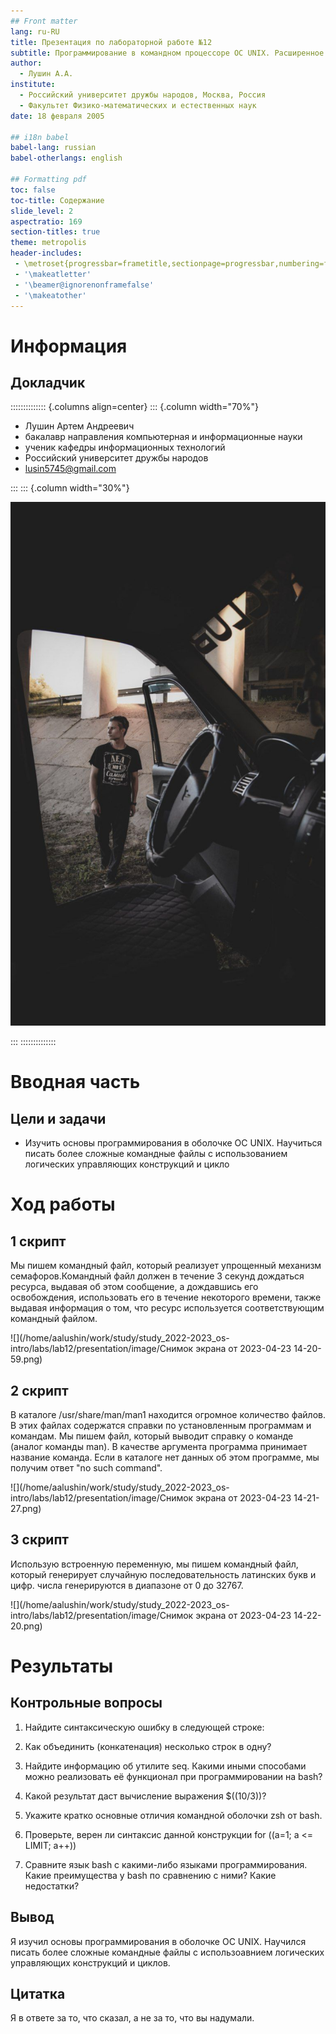 ```yaml
---
## Front matter
lang: ru-RU
title: Презентация по лабораторной работе №12
subtitle: Программирование в командном процессоре ОС UNIX. Расширенное программирование
author:
  - Лушин А.А.
institute:
  - Российский университет дружбы народов, Москва, Россия
  - Факультет Физико-математических и естественных наук
date: 18 февраля 2005

## i18n babel
babel-lang: russian
babel-otherlangs: english

## Formatting pdf
toc: false
toc-title: Содержание
slide_level: 2
aspectratio: 169
section-titles: true
theme: metropolis
header-includes:
 - \metroset{progressbar=frametitle,sectionpage=progressbar,numbering=fraction}
 - '\makeatletter'
 - '\beamer@ignorenonframefalse'
 - '\makeatother'
---
```


# Информация

## Докладчик

:::::::::::::: {.columns align=center}
::: {.column width="70%"}

  * Лушин Артем Андреевич
  * бакалавр направления компьютерная и информационные науки
  * ученик кафедры информационных технологий
  * Российский университет дружбы народов
  * [lusin5745@gmail.com](lusin5745@gmail.com)


:::
::: {.column width="30%"}

![](./image/mee.jpg)

:::
::::::::::::::

# Вводная часть


## Цели и задачи

- Изучить основы программирования в оболочке ОС UNIX. Научиться писать более сложные командные файлы с использованием логических управляющих конструкций и цикло

# Ход работы

## 1 скрипт

Мы пишем командный файл, который реализует упрощенный механизм семафоров.Командный файл должен в течение 3 секунд дождаться ресурса, выдавая об этом сообщение, а дождавшись его освобождения, использовать его в течение некоторого времени, также выдавая информация о том, что ресурс используется соответствующим командный файлом.

![](/home/aalushin/work/study/study_2022-2023_os-intro/labs/lab12/presentation/image/Снимок экрана от 2023-04-23 14-20-59.png)

## 2 скрипт

В каталоге /usr/share/man/man1 находится огромное количество файлов. В этих файлах содержатся справки по установленным программам и командам. Мы пишем файл, который выводит справку о команде (аналог команды man). В качестве аргумента программа принимает название команда. Если в каталоге нет данных об этом программе, мы получим ответ "no such command".

![](/home/aalushin/work/study/study_2022-2023_os-intro/labs/lab12/presentation/image/Снимок экрана от 2023-04-23 14-21-27.png)

## 3 скрипт

Использую встроенную переменную, мы пишем командный файл, который генерирует случайную последовательность латинских букв и цифр. числа генерируются в диапазоне от 0 до 32767.

![](/home/aalushin/work/study/study_2022-2023_os-intro/labs/lab12/presentation/image/Снимок экрана от 2023-04-23 14-22-20.png)

# Результаты

## Контрольные вопросы

1. Найдите синтаксическую ошибку в следующей строке:

2. Как объединить (конкатенация) несколько строк в одну?

3. Найдите информацию об утилите seq. Какими иными способами можно реализовать
её функционал при программировании на bash?

4. Какой результат даст вычисление выражения $((10/3))?

5. Укажите кратко основные отличия командной оболочки zsh от bash.

6. Проверьте, верен ли синтаксис данной конструкции
    for ((a=1; a <= LIMIT; a++))

7. Сравните язык bash с какими-либо языками программирования. Какие преимущества
у bash по сравнению с ними? Какие недостатки?

## Вывод

Я изучил основы программирования в оболочке OC UNIX. Научился писать более сложные командные файлы с использоавнием логических управляющих конструкций и циклов.

## Цитатка

Я в ответе за то, что сказал, а не за то, что вы надумали.

